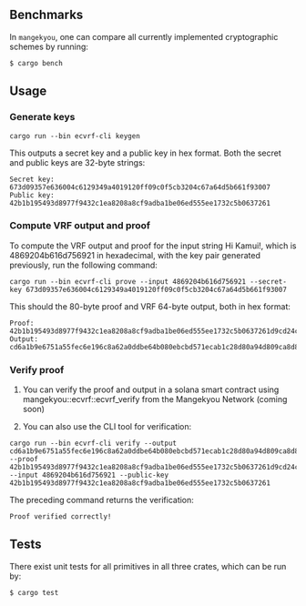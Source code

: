## Benchmarks

In `mangekyou`, one can compare all currently implemented cryptographic schemes by running:
```
$ cargo bench
```

## Usage

### Generate keys
```
cargo run --bin ecvrf-cli keygen
```

This outputs a secret key and a public key in hex format. Both the secret and public keys are 32-byte strings:
```
Secret key: 673d09357e636004c6129349a4019120ff09c0f5cb3204c67a64d5b661f93007
Public key: 42b1b195493d8977f9432c1ea8208a8cf9adba1be06ed555ee1732c5b0637261
```

### Compute VRF output and proof

To compute the VRF output and proof for the input string Hi Kamui!, which is 4869204b616d756921 in hexadecimal, with the key pair generated previously, run the following command:

```
cargo run --bin ecvrf-cli prove --input 4869204b616d756921 --secret-key 673d09357e636004c6129349a4019120ff09c0f5cb3204c67a64d5b661f93007
```

This should the 80-byte proof and VRF 64-byte output, both in hex format:
```
Proof:  42b1b195493d8977f9432c1ea8208a8cf9adba1be06ed555ee1732c5b0637261d9cd24cdb47ab446b86451974dab1ea382065e17c22085c63cfd7059ec834d08433c3158debd8e69547997a07fa083c9
Output: cd6a1b9e6751a55fec6e196c8a62a0ddbe64b080ebcbd571ecab1c28d80a94d809ca8d803fafbc814874de36f6540055057faafdba85395e6ae2b7256cbde94b
```

### Verify proof

1. You can verify the proof and output in a solana smart contract using mangekyou::ecvrf::ecvrf_verify from the Mangekyou Network (coming soon)

2. You can also use the CLI tool for verification:

```
cargo run --bin ecvrf-cli verify --output cd6a1b9e6751a55fec6e196c8a62a0ddbe64b080ebcbd571ecab1c28d80a94d809ca8d803fafbc814874de36f6540055057faafdba85395e6ae2b7256cbde94b --proof 42b1b195493d8977f9432c1ea8208a8cf9adba1be06ed555ee1732c5b0637261d9cd24cdb47ab446b86451974dab1ea382065e17c22085c63cfd7059ec834d08433c3158debd8e69547997a07fa083c9 --input 4869204b616d756921 --public-key 42b1b195493d8977f9432c1ea8208a8cf9adba1be06ed555ee1732c5b0637261
```

The preceding command returns the verification:
```
Proof verified correctly!
```

## Tests

There exist unit tests for all primitives in all three crates, which can be run by: 
```
$ cargo test
```